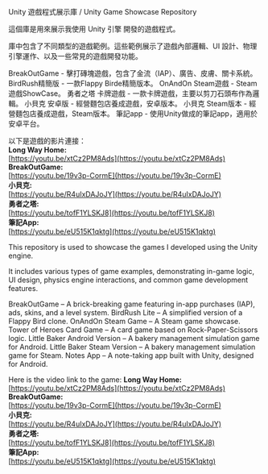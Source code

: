Unity 遊戲程式展示庫 / Unity Game Showcase Repository

這個庫是用來展示我使用 Unity 引擎 開發的遊戲程式。

庫中包含了不同類型的遊戲範例。這些範例展示了遊戲內部邏輯、UI 設計、物理引擎運作、以及一些常見的遊戲開發功能。

BreakOutGame - 擊打磚塊遊戲，包含了金流（IAP）、廣告、皮膚、關卡系統。
BirdRush精簡版 - 一款Flappy Birde精簡版本。
OnAndOn Steam遊戲 - Steam遊戲ShowCase。
勇者之塔 卡牌遊戲 - 一款卡牌遊戲，主要以剪刀石頭布作為邏輯。
小貝克 安卓版 - 經營麵包店養成遊戲，安卓版本。
小貝克 Steam版本 - 經營麵包店養成遊戲，Steam版本。
筆記app - 使用Unity做成的筆記app，適用於安卓平台。

以下是遊戲的影片連接：  
**Long Way Home:**  
[https://youtu.be/xtCz2PM8Ads](https://youtu.be/xtCz2PM8Ads)  
**BreakOutGame:**  
[https://youtu.be/19v3p-CormE](https://youtu.be/19v3p-CormE)  
**小貝克:**  
[https://youtu.be/R4uIxDAJoJY](https://youtu.be/R4uIxDAJoJY)  
**勇者之塔:**  
[https://youtu.be/tofF1YLSKJ8](https://youtu.be/tofF1YLSKJ8)  
**筆記App:**  
[https://youtu.be/eU515K1qktg](https://youtu.be/eU515K1qktg)  


This repository is used to showcase the games I developed using the Unity engine.

It includes various types of game examples, demonstrating in-game logic, UI design, physics engine interactions, and common game development features.

BreakOutGame – A brick-breaking game featuring in-app purchases (IAP), ads, skins, and a level system.
BirdRush Lite – A simplified version of a Flappy Bird clone.
OnAndOn Steam Game – A Steam game showcase.
Tower of Heroes Card Game – A card game based on Rock-Paper-Scissors logic.
Little Baker Android Version – A bakery management simulation game for Android.
Little Baker Steam Version – A bakery management simulation game for Steam.
Notes App – A note-taking app built with Unity, designed for Android.


Here is the video link to the game:
**Long Way Home:**  
[https://youtu.be/xtCz2PM8Ads](https://youtu.be/xtCz2PM8Ads)  
**BreakOutGame:**  
[https://youtu.be/19v3p-CormE](https://youtu.be/19v3p-CormE)  
**小貝克:**  
[https://youtu.be/R4uIxDAJoJY](https://youtu.be/R4uIxDAJoJY)  
**勇者之塔:**  
[https://youtu.be/tofF1YLSKJ8](https://youtu.be/tofF1YLSKJ8)  
**筆記App:**  
[https://youtu.be/eU515K1qktg](https://youtu.be/eU515K1qktg)  
